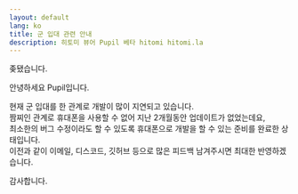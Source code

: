 ```yaml
---
layout: default
lang: ko
title: 군 입대 관련 안내
description: 히토미 뷰어 Pupil 베타 hitomi hitomi.la
---
```


좆됐습니다.

안녕하세요 Pupil입니다.  

현재 군 입대를 한 관계로 개발이 많이 지연되고 있습니다.   
짬찌인 관계로 휴대폰을 사용할 수 없어 지난 2개월동안 업데이트가 없었는데요,  
최소한의 버그 수정이라도 할 수 있도록 휴대폰으로 개발을 할 수 있는 준비를 완료한 상태입니다.  
이전과 같이 이메일, 디스코드, 깃허브 등으로 많은 피드백 남겨주시면 최대한 반영하겠습니다.

감사합니다.